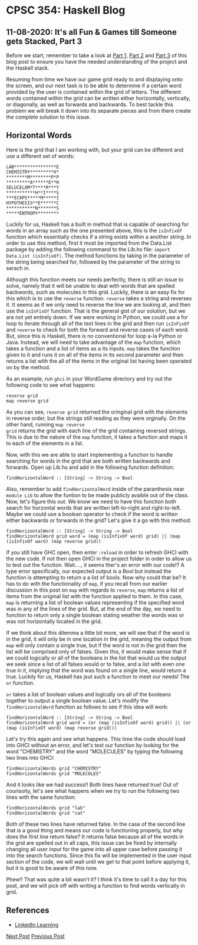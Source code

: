 # CPSC 354: Haskell Blog  

## 11-08-2020:  It's all Fun & Games till Someone gets Stacked, Part 3

Before we start, remember to take a look at <a href="https://github.com/GaryZ700/Haskell_Blog/blob/master/blog4.md">Part 1</a>, <a href="https://github.com/GaryZ700/Haskell_Blog/blob/master/blog5.md">Part 2</a> and <a href="https://github.com/GaryZ700/Haskell_Blog/blob/master/blog6.md">Part 3</a> of this blog post to ensure you have the needed understanding of the project and the Haskell stack. 

Resuming from time we have our game grid ready to and displaying onto the screen, and our next task is to be able to determine if a certain word provided by the user is contained within the grid of letters. The different words contained within the grid can be written either horizontally, vertically, or diagonally, as well as forwards and backwards. To best tackle this problem we will break it down into its separate pieces and from there create the complete solution to this issue. 

## Horizontal Words
Here is the grid that I am working with, but your grid can be different and use a different set of words: 
<pre><code>LAB****************E
CHEMISTRY*********X*
********M********P*P
*********A******E**H
SELUCELOM*T****R***Y
***********H**I****S
***ECAPS*****M*****I
HYPOTHESIS**E******C
***********N*******S
*****ENTROPY********</code></pre>
Luckily for us, Haskell has a built in method that is capable of searching for words in an array such as the one presented above, this is the <code>isInfixOf</code> function which essentially checks if a string exists within a another string. In order to use this method, first it most be imported from the Data.List package by adding the following command to the Lib.hs file: <code>import Data.List (isInfixOf)</code>. The method functions by taking in the parameter of the string being searched for, followed by the parameter of the string to serach in. 

Although this function meets our needs perfectly, there is still an issue to solve, namely that it will be unable to deal with words that are spelled backwords, such as molecules in this grid. Luckily, there is an easy fix for this which is to use the <code>reverse</code> function. <code>reverse</code> takes a string and reverses it. It seems as if we only need to reverse the line we are looking at, and then use the <code>isInFixOf</code> function. That is the general gist of our solution, but we are not yet entirely down. If we were working in Python, we could use a for loop to iterate through all of the text lines in the grid and then run <code>isInFixOf</code> and <code>reverse</code> to check for both the forward and reverse cases of each word. But, since this is Haskell, there is no conventional for loop a-la Python or Java. Instead, we will need to take advantage of the <code>map</code> function, which takes a function and a list of items as a its inputs. <code>map</code> takes the function given to it and runs it on all of the items in its second parameter and then returns a list with the all of the items in the original list having been operated on by the method. 

As an example, run <code>ghci</code> in your WordGame directory and try out the following code to see what happens: 
<pre><code>reverse grid
map reverse grid</code></pre>
As you can see, <code>reverse grid</code> returned the oringinal grid with the elements in reverse order, but the strings still reading as they were orginally. On the other hand, running <code>map reverse grid</code> returns the grid with each line of the grid containing reversed strings. This is due to the nature of the <code>map</code> function, it takes a function and maps it to each of the elements in a list. 

Now, with this we are able to start implementing a function to handle searching for words in the grid that are both written backwards and forwards. Open up Lib.hs and add in the following function definition: 
<pre><code>findHorizontalWord :: [String] -> String -> Bool
</code></pre>

Also, remember to add <code>findHorizontalWord</code> inside of the paranthesis near <code>module Lib</code> to allow the funtion to be made publicly avaible out of the class. Now, let's figure this out. We know we need to have this function both search for horzontal words that are written left-to-right and right-to-left. Maybe we could use a boolean operator to check if the word is written either backwards or forwards in the grid? Let's give it a go with this method: 
<pre><code>findHorizontalWord :: [String] -> String -> Bool
findHorizontalWord grid word = (map (isInfixOf word) grid) || (map (isInfixOf word) (map reverse grid))
</code></pre>

If you still have GHC open, then enter <code>:reload</code> in order to refresh GHCI with the new code. If not then open GHCI in the project folder in order to allow us to test out the function. Wait...., it seems ther's an error with our code!? A type error specifically, our expected output is a Bool but instead the function is attempting to return a a list of bools. Now why could that be? It has to do with the functionality of <code>map</code>, if you recall from our earlier discussion in this post on <code>map</code> with regards to <code>reverse</code>, <code>map</code> returns a list of items from the original list with the function applied to them. In this case, <code>map</code> is returning a list of boolean values representing if the specified word was in any of the lines of the grid. But, at the end of the day, we need to function to return only a single boolean stating weather the words was or was not horizontally located in the grid. 

If we think about this dilemma a little bit more, we will see that if the word is in the grid, it will only be in one location in the grid, meaning the output from <code>map</code> will only contain a single true, but if the word is not in the grid then the list will be comprised only of falses. Given this, it would make sense that if we could logically or all of the booleans in the list that would us the output we seek since a list of all falses would or to false, and a list with even one true in it, implying that the word was found on a single line, would return a true. Luckily for us, Haskell has jsut such a function to meet our needs! The <code>or</code> function. 

<code>or</code> takes a list of boolean values and logically ors all of the booleans together to output a single boolean value. Let's modify the <code>findHorizontalWord</code> function as follows to see if this idea will work: 
<pre><code>findHorizontalWord :: [String] -> String -> Bool
findHorizontalWord grid word = (or (map (isInfixOf word) grid)) || (or (map (isInfixOf word) (map reverse grid)))
</code></pre>

Let's try this again and see what happens. This time the code should load into GHCI without an error, and let's test our function by looking for the word "CHEMISTRY" and the word "MOLECULES" by typing the following two lines into GHCI: 
<pre><code>findHorizontalWords grid "CHEMISTRY"
findHorizontalWords grid "MOLECULES"
</code></pre>

And it looks like we had success!! Both lines have returned true! Out of courisoity, let's see what happens when we try to run the following two lines with the same function: 
<pre><code>findHorizontalWords grid "lab"
findHorizontalWords grid "cat"</code></pre>

Both of these two lines have returned false. In the case of the second line that is a good thing and means our code is functioning properly, but why does the first line return false? It returns false because all of the words in the grid are spelled out in all caps, this issue can be fixed by internally changing all user input for the game into all upper case before passing it into the search functions. Since this fix will be implemented in the user input section of the code, we will wait until we get to that point before applying it, but it is good to be aware of this now. 

Phew!! That was quite a bit wasn't it? I think it's time to call it a day for this post, and we will pick off with writing a function to find words vertically in grid. 

## References
<ul>
    <li><a href="https://www.linkedin.com/learning/learning-haskell-programming/the-course-overview?u=2195556">LinkedIn Learning</a></li>
</ul>

<a href="https://github.com/GaryZ700/Haskell_Blog/blob/master/blog8.md">Next Post</a>
<a href="https://github.com/GaryZ700/Haskell_Blog/blob/master/blog6.md">Previous Post</a>
